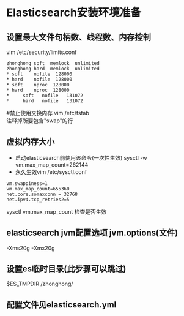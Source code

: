 # Elasticsearch安装环境准备
## 设置最大文件句柄数、线程数、内存控制
vim /etc/security/limits.conf
```shell
zhonghong soft  memlock  unlimited
zhonghong hard  memlock  unlimited
* soft    nofile  128000
* hard    nofile  128000
* soft    nproc  128000
* hard    nproc  128000
*     soft   nofile   131072
*     hard   nofile   131072
```
#禁止使用交换内存
vim /etc/fstab<br>
注释掉所要包含"swap"的行
## 虚拟内存大小
* 启动elasticsearch前使用该命令(一次性生效)
sysctl -w vm.max_map_count=262144 
* 永久生效vim /etc/sysctl.conf
```shell
vm.swappiness=1
vm.max_map_count=655360
net.core.somaxconn = 32768
net.ipv4.tcp_retries2=5
```
sysctl vm.max_map_count 检查是否生效
## elasticsearch jvm配置选项 jvm.options(文件)
-Xms20g
-Xmx20g
## 设置es临时目录(此步骤可以跳过)
$ES_TMPDIR /zhonghong/
## 配置文件见elasticsearch.yml